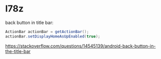 l78z
=====
back button in title bar:
```java
ActionBar actionBar = getActionBar();
actionBar.setDisplayHomeAsUpEnabled(true);
```
  https://stackoverflow.com/questions/14545139/android-back-button-in-the-title-bar


